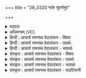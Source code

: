 +++
title = "28_0320 नाके सुपर्णमुप"

+++
<details><summary>पदपाठः</summary>

ना꣡के꣢꣯। सु꣣पर्ण꣢म्। सु꣣। पर्ण꣢म्। उ꣡प꣢꣯। यत्। प꣡त꣢꣯न्तम्। हृ꣣दा꣢। वे꣡न꣢꣯न्तः। अ꣣भ्य꣡च꣢क्षत। अ꣣भि। अ꣡च꣢꣯क्षत। त्वा꣣। हि꣡र꣢꣯ण्यपक्ष꣣म्। हि꣡र꣢꣯ण्य। प꣣क्षम्। व꣡रु꣢꣯णस्य। दू꣣त꣢म्। य꣣म꣡स्य꣢। यो꣡नौ꣢꣯। श꣣कुन꣢म्। भु꣣रण्यु꣢म्। ३२०।
</details>

<details><summary>अधिमन्त्रम् (VC)</summary>

- वेनः
- वेनो भार्गवः
- त्रिष्टुप्
- धैवतः
- ऐन्द्रं काण्डम्
</details>

<details><summary>हिन्दी : आचार्य रामनाथ वेदालंकार - विषयः</summary>

अगले मन्त्र में सूर्य के दृष्टान्त से परमात्मा के गुण वर्णन करते हुए उसके दर्शन का उपाय कहा गया है।
</details>

<details><summary>हिन्दी : आचार्य रामनाथ वेदालंकार - पदार्थः</summary>

पदार्थान्वय -  हे इन्द्र परमात्मन् ! (नाके) आत्मलोक में (उपपतन्तम्) पहुँचते हुए, (हिरण्यपक्षम्) ज्योतिरूप पंखोंवाले, (वरुणस्य दूतम्) पापनिवारक मन के प्रेरक, (यमस्य) शरीरस्थ इन्द्रियों के नियामक जीवात्मा के (योनौ) हृदयरूप गृह में उदित, (शकुनम्) शक्तिशाली, (भुरण्युम्) धारक और पोषक, (सुपर्णम्) शुभ पालन-गुणों से युक्त (त्वा) आपकी (यत्) जब, स्तोता जन (वेनन्तः) सच्ची कामना करते हैं, तब वे (हृदा) मन से (अभ्य- चक्षत) आपका साक्षात्कार कर लेते हैं, जैसे (नाके) मध्याह्नाकाश में (उपपतन्तम्) जाते हुए (हिरण्यपक्षम्) किरणरूप सुनहरे पंखोंवाले, (वरुणस्य दूतम्) रोगनिवारक अन्तरिक्षस्थानीय वायु के (दूतम्) दूत के समान उपकारक (यमस्य) रथ, यन्त्र आदियों को नियन्त्रित करनेवाले वैद्युत अग्नि के (योनौ) गृहरूप अन्तरिक्ष में (शकुनम्) पक्षी के समान विद्यमान (भुरण्युम्) भ्रमणशील (सुपर्णम्) सूर्य को, लोग (अभ्यचक्षत) आँख से देखते हैं ॥८॥ इस मन्त्र में श्लेषालङ्कार और उपमाध्वनि है ॥८॥
</details>

<details><summary>हिन्दी : आचार्य रामनाथ वेदालंकार - भावार्थः</summary>

भावार्थ -  जो मनुष्य उत्कण्ठापूर्वक परमेश्वर की कामना करते हैं, वे मन द्वारा उसका वैसे ही साक्षात्कार कर लेते हैं, जैसे आँख से सूर्य को देखते हैं ॥८॥
</details>

<details><summary>संस्कृत : आचार्य रामनाथ वेदालंकार - विषयः</summary>

अथ सूर्यदृष्टान्तेन परमात्मनो गुणान् वर्णयन् तद्दर्शनोपायमाह।
</details>

<details><summary>संस्कृत : आचार्य रामनाथ वेदालंकार - पदार्थः</summary>

पदार्थान्वय -  हे इन्द्र परमात्मन् ! (नाके) आत्मलोके (उप पतन्तम्) उपगच्छन्तम्, (हिरण्यपक्षम्) ज्योतीरूपपक्षोपेतं, ज्योतिष्मन्तमित्यर्थः, ज्योतिर्हि हिरण्यम्। श० ४।३।४।२१। (वरुणस्य) पापनिवारकस्य मनसः, (दूतम्) प्रेरकम्। यो दवति प्रेरयति स दूतः। दु गतौ, भ्वादिः। ‘दुतनिभ्यां दीर्घश्च। उ० ३।८८’ इति क्त प्रत्ययो दीर्घश्च। (यमस्य) शरीरेन्द्रियादीनां नियन्तुः जीवात्मनः (योनौ) हृदयरूपे गृहे, उदितम्। योनिरिति गृहनामसु पठितम्। निघं० ३।४। (शकुनम्) शक्तिशालिनम्। शक्नोतीति शकुनः। शक्लृ शक्तौ धातोः ‘शकेः उन-उन्त-उन्ति-उनयः। उ० ३।४९’ इति उन प्रत्ययः। (भुरण्युम्) यो भुरण्यति सर्वान् धारयति पुष्णाति च, तादृशम्। भुरण धारणपोषणयोः इति धातोः कण्ड्वादित्वाद् यकि बाहुलकादौणादिक उ प्रत्ययः। (सुपर्णम्२) शुभपालनगुणोपेतम् (त्वा) त्वाम् (यत्) यदा, स्तोतारः (वेनन्तः) कामयमानाः भवन्ति। वेनतिः कान्तिकर्मा। निघं० २।६। तदा ते (हृदा) मनसा, त्वाम् (अभ्यचक्षत) साक्षात्कुर्वन्ति। अभिपूर्वः चष्टे पश्यतिकर्मा, निघं० ३।११। ततो लङ्। यथा (नाके) दिवि, मध्याह्नाकाशे इत्यर्थः (उपपतन्तम्) उपगच्छन्तम्, (हिरण्यपक्षम्३) किरणरूपसुवर्णपक्षम्, (वरुणस्य) रोगनिवारकस्य मध्यमस्थानीयस्य वायोः (दूतम्) दूतवदुपकारकम् (यमस्य) रथयन्त्रादीनां नियामकस्य वैद्युताग्नेः। अग्निर्वे यमः। श० ७।२।१।१०। (योनौ) गृहे अन्तरिक्षे इत्यर्थः। योनिरिति गृहनाम। निघं० ३।४। (शकुनम्) पक्षिवत् विद्यमानम्, (भुरण्युम्४) भ्रमणशीलम् (सुपर्णम्) सुपतनम् आदित्यम्, (जनाः) पश्यन्ति, तद्वत् ॥८॥ अत्र श्लेषालङ्कारः, उपमाध्वनिश्च ॥८॥
</details>

<details><summary>संस्कृत : आचार्य रामनाथ वेदालंकार - भावार्थः</summary>

भावार्थ -  ये जना उत्कण्ठया परमात्मानं कामयन्ते ते तं मनसा तथैव साक्षात्कुर्वन्ति यथा चक्षुषा सूर्यं पश्यन्ति ॥८॥
</details>

<details><summary>संस्कृत : आचार्य रामनाथ वेदालंकार - पादटिप्पनी</summary>

टिप्पनी -   १. ऋ० १०।१२३।६, देवता वेनः। साम० १८४६। अथ० १८।३।६६, ऋषिः अथर्वा, देवता यमः। २. (सुपर्णम्) शोभनं पर्णं पालनं यस्य तम् इति ऋ० ६।७५।११ भाष्ये द०। ३. हिरण्यपक्षम्। सर्वस्य लोकस्य हिद्यत्वाद् रमणीयत्वाच्च हिरण्यशब्देनात्र रश्मय उच्यन्ते। ते पक्षस्थानीया यस्य स हिरण्यपक्षः, तं हिरण्यपक्षम्। हितरमणीयैः रश्मिभिर्युक्तमित्यर्थः—इति वि०। ४. भुरण्युं भ्रमणशीलम्—इति वि०। यमस्य अग्नेः मध्यमस्थानस्य योनौ योनिस्थाने अन्तरिक्षे भुरण्युं गमनशीलम्—इति भ०। भुरण्युं भर्तारं वृष्टिदानादिना सर्वस्य जगतः पोषकम्। भुरण धारणपोषणयोः कण्ड्वादिः, अस्मादौणादिक उ प्रत्ययः—इति सा०।
</details>